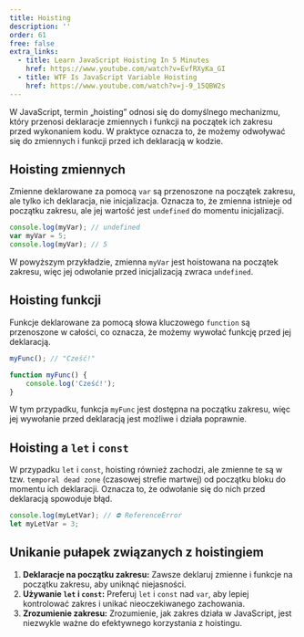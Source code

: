 ```yaml
---
title: Hoisting
description: ''
order: 61
free: false
extra_links:
  - title: Learn JavaScript Hoisting In 5 Minutes
    href: https://www.youtube.com/watch?v=EvfRXyKa_GI
  - title: WTF Is JavaScript Variable Hoisting
    href: https://www.youtube.com/watch?v=j-9_15QBW2s
---
```


W JavaScript, termin „hoisting” odnosi się do domyślnego mechanizmu, który przenosi deklaracje zmiennych i funkcji na początek ich zakresu przed wykonaniem kodu. W praktyce oznacza to, że możemy odwoływać się do zmiennych i funkcji przed ich deklaracją w kodzie.

## Hoisting zmiennych

Zmienne deklarowane za pomocą `var` są przenoszone na początek zakresu, ale tylko ich deklaracja, nie inicjalizacja. Oznacza to, że zmienna istnieje od początku zakresu, ale jej wartość jest `undefined` do momentu inicjalizacji.

```javascript
console.log(myVar); // undefined
var myVar = 5;
console.log(myVar); // 5
```

W powyższym przykładzie, zmienna `myVar` jest hoistowana na początek zakresu, więc jej odwołanie przed inicjalizacją zwraca `undefined`.

## Hoisting funkcji

Funkcje deklarowane za pomocą słowa kluczowego `function` są przenoszone w całości, co oznacza, że możemy wywołać funkcję przed jej deklaracją.

```javascript
myFunc(); // "Cześć!"

function myFunc() {
	console.log('Cześć!');
}
```

W tym przypadku, funkcja `myFunc` jest dostępna na początku zakresu, więc jej wywołanie przed deklaracją jest możliwe i działa poprawnie.

## Hoisting a `let` i `const`

W przypadku `let` i `const`, hoisting również zachodzi, ale zmienne te są w tzw. `temporal dead zone` (czasowej strefie martwej) od początku bloku do momentu ich deklaracji. Oznacza to, że odwołanie się do nich przed deklaracją spowoduje błąd.

```javascript
console.log(myLetVar); // ⛔ ReferenceError
let myLetVar = 3;
```

## Unikanie pułapek związanych z hoistingiem

1. **Deklaracje na początku zakresu:** Zawsze deklaruj zmienne i funkcje na początku zakresu, aby uniknąć niejasności.
2. **Używanie `let` i `const`:** Preferuj `let` i `const` nad `var`, aby lepiej kontrolować zakres i unikać nieoczekiwanego zachowania.
3. **Zrozumienie zakresu:** Zrozumienie, jak zakres działa w JavaScript, jest niezwykle ważne do efektywnego korzystania z hoistingu.
